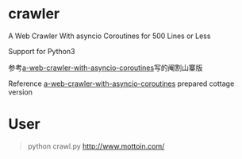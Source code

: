 # crawler
A Web Crawler With asyncio Coroutines for 500 Lines or Less

Support for Python3

参考[a-web-crawler-with-asyncio-coroutines](http://aosabook.org/en/500L/a-web-crawler-with-asyncio-coroutines.html)写的阉割山寨版

Reference [a-web-crawler-with-asyncio-coroutines](http://aosabook.org/en/500L/a-web-crawler-with-asyncio-coroutines.html) prepared cottage version

# User

> python crawl.py http://www.mottoin.com/
